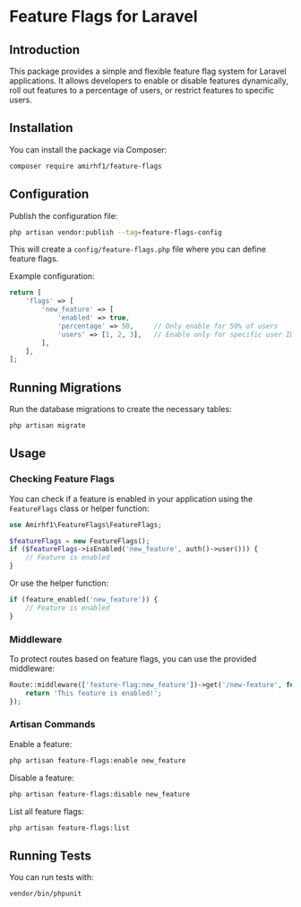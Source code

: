 # Feature Flags for Laravel

## Introduction

This package provides a simple and flexible feature flag system for Laravel applications. It allows developers to enable or disable features dynamically, roll out features to a percentage of users, or restrict features to specific users.

## Installation

You can install the package via Composer:

```bash
composer require amirhf1/feature-flags
```

## Configuration

Publish the configuration file:

```bash
php artisan vendor:publish --tag=feature-flags-config
```

This will create a `config/feature-flags.php` file where you can define feature flags.

Example configuration:

```php
return [
    'flags' => [
        'new_feature' => [
            'enabled' => true,
            'percentage' => 50,     // Only enable for 50% of users
            'users' => [1, 2, 3],   // Enable only for specific user IDs
        ],
    ],
];
```

## Running Migrations

Run the database migrations to create the necessary tables:

```bash
php artisan migrate
```

## Usage

### Checking Feature Flags

You can check if a feature is enabled in your application using the `FeatureFlags` class or helper function:

```php
use Amirhf1\FeatureFlags\FeatureFlags;

$featureFlags = new FeatureFlags();
if ($featureFlags->isEnabled('new_feature', auth()->user())) {
    // Feature is enabled
}
```

Or use the helper function:

```php
if (feature_enabled('new_feature')) {
    // Feature is enabled
}
```

### Middleware

To protect routes based on feature flags, you can use the provided middleware:

```php
Route::middleware(['feature-flag:new_feature'])->get('/new-feature', function () {
    return 'This feature is enabled!';
});
```

### Artisan Commands

Enable a feature:

```bash
php artisan feature-flags:enable new_feature
```

Disable a feature:

```bash
php artisan feature-flags:disable new_feature
```

List all feature flags:

```bash
php artisan feature-flags:list
```

## Running Tests

You can run tests with:

```bash
vendor/bin/phpunit
```
